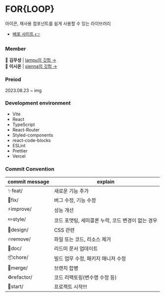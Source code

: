 # FOR{LOOP}
아이콘, 재사용 컴포넌트를 쉽게 사용할 수 있는 라이브러리

- [배포 사이트 👉](https://forloop.vercel.app/)

### Member
🐶 **김무성** | [lampu의 깃헙 →](https://github.com/lapmu) <br />
🐼 **이시온** | [sienna의 깃헙 →](https://github.com/sienna0715)

### Preiod
2023.08.23 ~ img

### Development environment
- Vite
- React
- TypeScript
- React-Router
- Styled-components
- react-code-blocks
- ESLint
- Prettier
- Vercel

### Commit Convention
|commit message|explain|
|--|--|
|✨feat/|새로운 기능 추가|
|🐛fix/|버그 수정, 기능 수정|
|⚡️improve/|성능 개선|
|✏️style/|코드 포맷팅, 세미콜론 누락, 코드 변경이 없는 경우|
|💄design/|CSS 관련|
|🔥remove/|파일 또는 코드, 리소스 제거|
|📝doc/|리드미 문서 업데이트|
|📦chore/|빌드 업무 수정, 패키지 매니저 수정|
|🔀merge/|브랜치 합병|
|♻️refactor/|코드 리팩토링(변수명 수정 등)|
|🎉start/|프로젝트 시작!!!|

